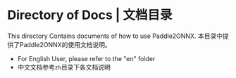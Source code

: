 # Directory of Docs | 文档目录

This directory Contains documents of how to use Paddle2ONNX. 本目录中提供了Paddle2ONNX的使用文档说明。

- For English User, please refer to the "en" folder
- 中文文档参考`zh`目录下各文档说明
